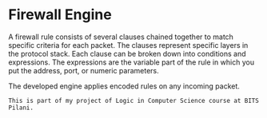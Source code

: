# Firewall Engine

A firewall rule consists of several clauses chained together to match specific criteria for each packet. The clauses represent specific layers in the protocol stack. Each clause can be broken down into conditions and expressions. The expressions are the variable part of the rule in which you put the address, port, or numeric parameters.

The developed engine applies encoded rules on any incoming packet.

    This is part of my project of Logic in Computer Science course at BITS Pilani.
